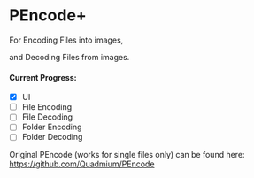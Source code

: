 # PEncode+
For Encoding Files into images,

and Decoding Files from images.

#### Current Progress:

- [x] UI
- [ ] File Encoding
- [ ] File Decoding
- [ ] Folder Encoding
- [ ] Folder Decoding

Original PEncode (works for single files only) can be found here: https://github.com/Quadmium/PEncode
